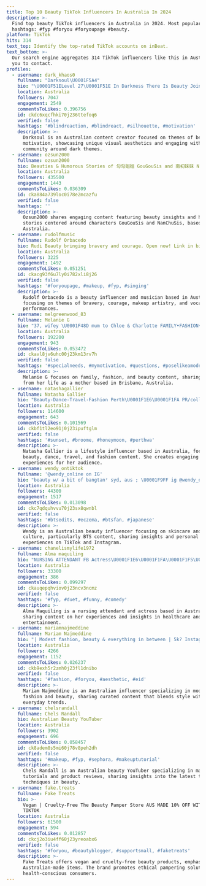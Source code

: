 ```yaml
---
title: Top 10 Beauty TikTok Influencers In Australia In 2024
description: >-
  Find top beauty TikTok influencers in Australia in 2024. Most popular
  hashtags: #fyp #foryou #foryoupage #beauty.
platform: TikTok
hits: 314
text_top: Identify the top-rated TikTok accounts on inBeat.
text_bottom: >-
  Our search engine aggregates 314 TikTok influencers like this in Australia for
  you to contact.
profiles:
  - username: dark_khaos0
    fullname: "Darksoul\U0001F5A4"
    bio: "\U0001F51ELevel 27\U0001F51E In Darkness There Is Beauty Join the family \U0001F608 #dark_khaos0fam"
    location: Australia
    followers: 7047
    engagement: 2549
    commentsToLikes: 0.396756
    id: ckdc6xqcfhki70j236ttefoq6
    verified: false
    hashtags: '#blindreaction, #blindreact, #silhouette, #motivation'
    description: >-
      Darksoul is an Australian content creator focused on themes of beauty and
      motivation, showcasing unique visual aesthetics and engaging with a
      community around dark themes.
  - username: ozsun2000
    fullname: ozsun2000
    bio: Beauties & Humorous Stories of 勾勾姐姐 GouGouSis and 南初妹妹 NanChuSis
    location: Australia
    followers: 435500
    engagement: 1443
    commentsToLikes: 0.036309
    id: cka884a739loc0i78e2mcazfu
    verified: false
    hashtags: ''
    description: >-
      Ozsun2000 shares engaging content featuring beauty insights and humorous
      stories centered around characters GouGouSis and NanChuSis, based in
      Australia.
  - username: rudolfmusic
    fullname: Rudolf Orbacedo
    bio: Rudi Beauty bringing bravery and courage. Open now! Link in bio ❤️
    location: Australia
    followers: 3225
    engagement: 1492
    commentsToLikes: 0.051251
    id: ckacg93f6u7ly0i782xli8j26
    verified: false
    hashtags: '#foryoupage, #makeup, #fyp, #singing'
    description: >-
      Rudolf Orbacedo is a beauty influencer and musician based in Australia,
      focusing on themes of bravery, courage, makeup artistry, and vocal
      performances.
  - username: melgreenwood_83
    fullname: Melanie G
    bio: "37, wifey \U0001F48D mum to Chloe & Charlotte FAMILY•FASHION•BEAUTY Brisbane, Australia"
    location: Australia
    followers: 192200
    engagement: 943
    commentsToLikes: 0.053472
    id: ckavl8jv6uhc00j23km13rv7h
    verified: false
    hashtags: '#specialneeds, #mymotivation, #questions, #poselikeamodel'
    description: >-
      Melanie G focuses on family, fashion, and beauty content, sharing insights
      from her life as a mother based in Brisbane, Australia.
  - username: natashagallier
    fullname: Natasha Gallier
    bio: "Beauty-Dance-Travel-Fashion Perth\U0001F1E6\U0001F1FA PR/collab-tashagal@hotmail.co.uk"
    location: Australia
    followers: 114600
    engagement: 643
    commentsToLikes: 0.101569
    id: ckbf1tl2eo91j0j23ipuftglm
    verified: false
    hashtags: '#sunset, #broome, #honeymoon, #perthwa'
    description: >-
      Natasha Gallier is a lifestyle influencer based in Australia, focusing on
      beauty, dance, travel, and fashion content. She creates engaging visual
      experiences for her audience.
  - username: wendy_ontiktok
    fullname: '@wendy_online on IG'
    bio: "beauty w/ a bit of bangtan⁷ syd, aus ; \U0001F9FF ig @wendy_online twt @wendy_offline"
    location: Australia
    followers: 44300
    engagement: 1517
    commentsToLikes: 0.013098
    id: ckc7qdquhvvu70j23sx8qwnbl
    verified: false
    hashtags: '#btsedits, #eczema, #btsfan, #japanese'
    description: >-
      Wendy is an Australian beauty influencer focusing on skincare and K-pop
      culture, particularly BTS content, sharing insights and personal
      experiences on TikTok and Instagram.
  - username: chanelismylife1972
    fullname: Alma maquiling
    bio: "NURSING ATTENDANT FB Actress\U0001F1E6\U0001F1FA\U0001F1F5\U0001F1ED Subscribe on my UTUBE❤️FORMERLY BEAUTYQUEEN"
    location: Australia
    followers: 33300
    engagement: 386
    commentsToLikes: 0.099297
    id: ckauqepqhviov0j23ncv3ncmz
    verified: false
    hashtags: '#fyp, #duet, #funny, #comedy'
    description: >-
      Alma Maquiling is a nursing attendant and actress based in Australia,
      sharing content on her experiences and insights in healthcare and
      entertainment.
  - username: mariamnajmeddine
    fullname: Mariam Najmeddine
    bio: "| Modest fashion, beauty & everything in between | 5k? Instagram: @mariamnaj_ \U0001F54A"
    location: Australia
    followers: 4266
    engagement: 1152
    commentsToLikes: 0.026237
    id: ckb9exh5r2zmh0j23fl1dnibo
    verified: false
    hashtags: '#fashion, #foryou, #aesthetic, #eid'
    description: >-
      Mariam Najmeddine is an Australian influencer specializing in modest
      fashion and beauty, sharing curated content that blends style with
      everyday trends.
  - username: chelsrandall
    fullname: Chels Randall
    bio: Australian Beauty YouTuber
    location: Australia
    followers: 3902
    engagement: 696
    commentsToLikes: 0.058457
    id: ck8adem8s5mi60j78v8peh2dh
    verified: false
    hashtags: '#makeup, #fyp, #sephora, #makeuptutorial'
    description: >-
      Chels Randall is an Australian beauty YouTuber specializing in makeup
      tutorials and product reviews, sharing insights into the latest trends and
      techniques in beauty.
  - username: fake.treats
    fullname: Fake Treats
    bio: >-
      Vegan | Cruelty-Free The Beauty Pamper Store AUS MADE 10% OFF WITH CODE:
      TIKTOK
    location: Australia
    followers: 61500
    engagement: 594
    commentsToLikes: 0.012857
    id: ckcj2o3iu4ff60j23yreoabx6
    verified: false
    hashtags: '#foryou, #beautyblogger, #supportsmall, #faketreats'
    description: >-
      Fake Treats offers vegan and cruelty-free beauty products, emphasizing
      Australian-made items. The brand promotes ethical pampering solutions for
      health-conscious consumers.
---
```


